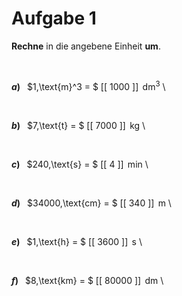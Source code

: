 <!--
version:  0.0.1

language: de

@style
input {
    text-align: center;
}

.flex-container {
    display: flex;
    flex-wrap: wrap;
    align-items: stretch;
    gap: 20px;
}

.flex-child {
    flex: 1;
    min-width: 350px;
    margin-right: 20px;
}

@media (max-width: 400px) {
    .flex-child {
        flex: 100%;
        margin-right: 0;
    }
}
@end

formula: \carry   \textcolor{red}{\scriptsize #1}
formula: \digit   \rlap{\carry{#1}}\phantom{#2}#2
formula: \permil  \text{‰}

import: https://raw.githubusercontent.com/liaTemplates/algebrite/master/README.md
import: https://raw.githubusercontent.com/LiaTemplates/Tikz-Jax/main/README.md

script: https://cdn.jsdelivr.net/gh/LiaTemplates/Tikz-Jax@main/dist/index.js

@round
<script>
  let value = `@input`;
  if (value.startsWith("@")) {
    ""
  } else {
    value = JSON.parse(value);
    value = value[0]
    value = value.replace(/,/g, ".");
    value = parseFloat(value);
    value = Math.round(value * Math.pow(10,@1)) / Math.pow(10,@1);
    value == @0
  }
</script>
@end

tags: Einheiten, Länge, Zeit, Masse, Volumen, leicht

-->




# Aufgabe 1

**Rechne** in die angebene Einheit **um**.

<br>


<section class="flex-container">

<div class="flex-child">

__$a)\;\;$__ $1\,\text{m}^3 = $ [[ 1000  ]] $\,\text{dm}^3$ \

</div>
<br>
<div class="flex-child">

__$b)\;\;$__ $7\,\text{t} = $ [[ 7000  ]] $\,\text{kg}$ \

</div>
<br>
<div class="flex-child">

__$c)\;\;$__ $240\,\text{s} = $ [[   4   ]] $\,\text{min}$ \

</div>
<br>
<div class="flex-child">

__$d)\;\;$__ $34000\,\text{cm} = $ [[  340  ]] $\,\text{m}$ \

</div>
<br>
<div class="flex-child">

__$e)\;\;$__ $1\,\text{h} = $ [[ 3600  ]] $\,\text{s}$ \

</div>
<br>
<div class="flex-child">

__$f)\;\;$__ $8\,\text{km} = $ [[ 80000 ]] $\,\text{dm}$ \

</div>


</section>

<br>
<br>
<br>
<br>
<br>